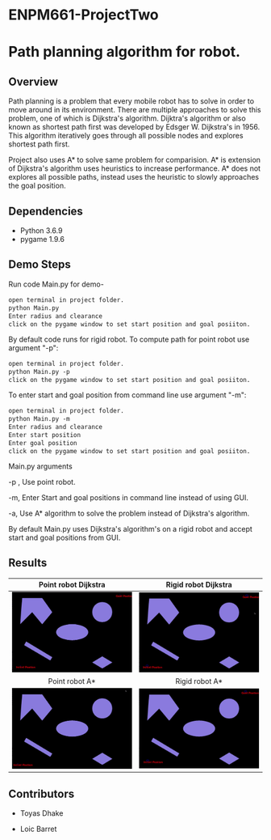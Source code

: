 # ENPM661-ProjectTwo

# Path planning algorithm for robot.

## Overview

Path planning is a problem that every mobile robot has to solve in order to move around in its environment. 
There are multiple approaches to solve this problem, one of which is Dijkstra's algorithm. Dijktra's algorithm or also
known as shortest path first was developed by Edsger W. Dijkstra's in 1956. This algorithm iteratively goes
through all possible nodes and explores shortest path first.

Project also uses A* to solve same problem for comparision. A* is extension of Dijkstra's algorithm uses heuristics 
to increase performance. A* does not explores all possible paths, instead uses the heuristic to slowly approaches 
the goal position.

## Dependencies

- Python 3.6.9
- pygame 1.9.6

## Demo Steps

Run code Main.py for demo-

```
open terminal in project folder.
python Main.py
Enter radius and clearance
click on the pygame window to set start position and goal posiiton.
```

By default code runs for rigid robot. To compute path for point robot use argument "-p":
```
open terminal in project folder.
python Main.py -p
click on the pygame window to set start position and goal posiiton.
```

To enter start and goal position from command line use argument "-m":
```
open terminal in project folder.
python Main.py -m
Enter radius and clearance
Enter start position
Enter goal position
click on the pygame window to set start position and goal posiiton.
```
Main.py arguments

-p ,    Use point robot.

-m,     Enter Start and goal positions in command line instead of using GUI.

-a,     Use A* algorithm to solve the problem instead of Dijkstra's algorithm.

By default Main.py uses Dijkstra's algorithm's on a rigid robot and accept start and goal positions from GUI.

## Results

Point robot Dijkstra            |  Rigid robot Dijkstra  
:-------------------------:|:-------------------------:
![](pointDijstra.gif)  |   ![](rigidDijkstra.gif)
Point robot A*|Rigid robot A* 
![](pointAStar.gif)  |   ![](rigidAStar.gif)





## Contributors

- Toyas Dhake

- Loic Barret